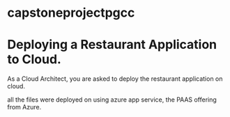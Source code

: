 # capstoneprojectpgcc
# Deploying a Restaurant Application to Cloud.

As a Cloud Architect, you are asked to deploy the restaurant application on cloud.

all the files were deployed on using azure app service, the PAAS offering from Azure.
